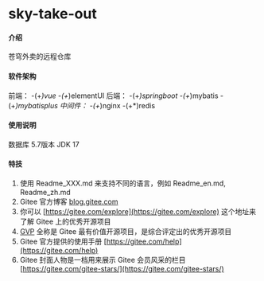 # sky-take-out

#### 介绍
苍穹外卖的远程仓库

#### 软件架构
前端：
      -(+*)vue 
      -(+*)elementUI
后端：
      -(+*)springboot
      -(+*)mybatis
      -(+*)mybatisplus
中间件：
      -(+*)nginx
      -(+*)redis


#### 使用说明

数据库 5.7版本
JDK 17





#### 特技

1.  使用 Readme\_XXX.md 来支持不同的语言，例如 Readme\_en.md, Readme\_zh.md
2.  Gitee 官方博客 [blog.gitee.com](https://blog.gitee.com)
3.  你可以 [https://gitee.com/explore](https://gitee.com/explore) 这个地址来了解 Gitee 上的优秀开源项目
4.  [GVP](https://gitee.com/gvp) 全称是 Gitee 最有价值开源项目，是综合评定出的优秀开源项目
5.  Gitee 官方提供的使用手册 [https://gitee.com/help](https://gitee.com/help)
6.  Gitee 封面人物是一档用来展示 Gitee 会员风采的栏目 [https://gitee.com/gitee-stars/](https://gitee.com/gitee-stars/)

